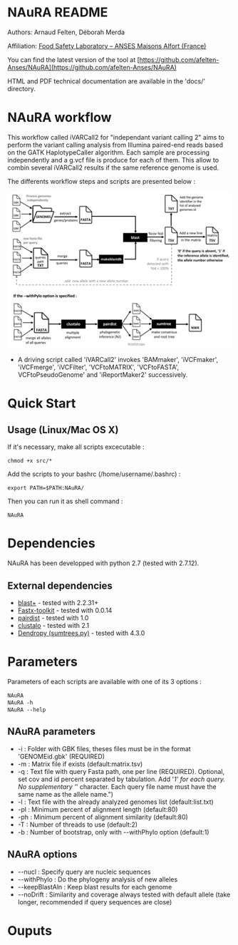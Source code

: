 NAuRA README
================

Authors: Arnaud Felten, Déborah Merda

Affiliation: [Food Safety Laboratory – ANSES Maisons Alfort (France)](https://www.anses.fr/en/content/laboratory-food-safety-maisons-alfort-and-boulogne-sur-mer)

You can find the latest version of the tool at [https://github.com/afelten-Anses/NAuRA](https://github.com/afelten-Anses/NAuRA)

HTML and PDF technical documentation are available in the 'docs/' directory.


NAuRA workflow
==================

This workflow called iVARCall2 for "independant variant calling 2" aims to perform the variant calling analysis from Illumina paired-end reads based on the GATK HaplotypeCaller algorithm. Each sample are processing independently and a g.vcf file is produce for each of them. This allow to combin several iVARCall2 results if the same reference genome is used. 

The differents workflow steps and scripts are presented below :

![](workflow.jpg?raw=true "NAuRA workflow")

- A driving script called 'iVARCall2' invokes 'BAMmaker', 'iVCFmaker', 'iVCFmerge', 'iVCFilter', 'VCFtoMATRIX', 'VCFtoFASTA', VCFtoPseudoGenome' and 'iReportMaker2' successively. 




Quick Start
===========

## Usage (Linux/Mac OS X)

If it's necessary, make all scripts excecutable :

	chmod +x src/*

Add the scripts to your bashrc (/home/username/.bashrc) :

	export PATH=$PATH:NAuRA/
	
Then you can run it as shell command :

	NAuRA


Dependencies
============

NAuRA has been developped with python 2.7 (tested with 2.7.12).


## External dependencies

* [blast+](https://blast.ncbi.nlm.nih.gov/Blast.cgi?PAGE_TYPE=BlastDocs&DOC_TYPE=Download) - tested with 2.2.31+
* [Fastx-toolkit](http://hannonlab.cshl.edu/fastx_toolkit/download.html) - tested with 0.0.14
* [pairdist](https://github.com/frederic-mahe/pairdist) - tested with 1.0	
* [clustalo](http://www.clustal.org) - tested with 2.1
* [Dendropy (sumtrees.py)](https://pythonhosted.org/DendroPy/programs/sumtrees.html) - tested with 4.3.0


Parameters
==========

Parameters of each scripts are available with one of its 3 options :

	NAuRA
	NAuRA -h
	NAuRA --help

## NAuRA parameters

* -i : Folder with GBK files, theses files must be in the format 'GENOMEid.gbk' (REQUIRED)
* -m : Matrix file if exists (default:matrix.tsv)
* -q : Text file with query Fasta path, one per line (REQUIRED). Optional, set cov and id percent separated by tabulation. Add '_1' for each query. No supplementary '_' character. Each query file name must have the same name as the allele name.")
* -l : Text file with the already analyzed genomes list (default:list.txt)
* -pl : Minimum percent of alignment length (default:80)
* -ph : Minimum percent of alignment similarity (default:80)
* -T : Number of threads to use (default:2)
* -b : Number of bootstrap, only with --withPhylo option (default:1)

## NAuRA options

* --nucl : Specify query are nucleic sequences
* --withPhylo : Do the phylogeny analysis of new alleles
* --keepBlastAln : Keep blast results for each genome
* --noDrift : Similarity and coverage always tested with default allele (take longer, recommended if query sequences are close)


Ouputs
======





